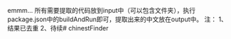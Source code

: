 emmm... 所有需要提取的代码放到input中（可以包含文件夹），执行package.json中的buildAndRun即可，提取出来的中文放在output中。
注：
1、结果已去重
2、待续# chinestFinder
